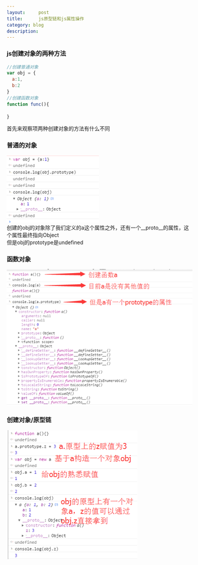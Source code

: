 ```yaml
---
layout:     post
title:      js原型链和js属性操作
category: blog
description:
---   
```

### js创建对象的两种方法   

```javascript
//创建普通对象
var obj = {
  a:1,
  b:2
}
//创建函数对象
function func(){

}

```   

首先来观察项两种创建对象的方法有什么不同    

### 普通的对象   

![](images/newImg/12.png)   
创建的obj的对象除了我们定义的a这个属性之外，还有一个__proto__的属性，这个属性最终指向Object   
但是obj的prototype是undefined   

### 函数对象   

![](images/newImg/13.png)   

### 创建对象/原型链   

![](images/newImg/14.png)  
